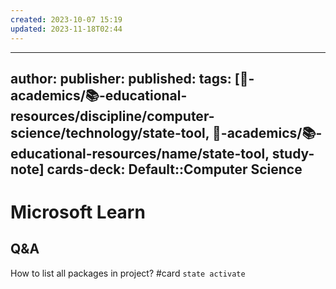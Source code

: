 ```yaml
---
created: 2023-10-07 15:19
updated: 2023-11-18T02:44
---
```


---
author: 
publisher: 
published: 
tags: [🔴-academics/📚-educational-resources/discipline/computer-science/technology/state-tool, 🔴-academics/📚-educational-resources/name/state-tool, study-note] 
cards-deck: Default::Computer Science
---

# Microsoft Learn

## Q&A

How to list all packages in project? #card
`state activate`



